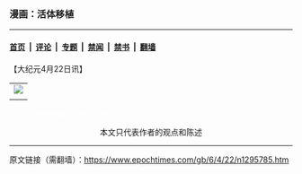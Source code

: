 ### 漫画：活体移植

---

#### [首页](../../../..?n1295785) &nbsp;|&nbsp; [评论](../../../../../epoch-comment?n1295785) &nbsp;|&nbsp; [专题](../../../../../epoch-special?n1295785) &nbsp;|&nbsp; [禁闻](../../../../../epoch-news?n1295785) &nbsp;|&nbsp; [禁书](../../../../../books?n1295785) &nbsp;|&nbsp; [翻墙](https://github.com/gfw-breaker/nogfw/blob/master/README.md?n1295785)


<div class="post_content" id="artbody" itemprop="articleBody">
 <!-- article content begin -->
 <p>
  【大纪元4月22日讯】
  <br/>
  <center>
  </center>
 </p>
 <table border="0" cellpadding="3" cellspacing="3">
  <tr>
   <td align="center">
    <ok href="/i6/604220525211671.jpg">
     <img src="/i6/604220525211671--ss.jpg"/>
    </ok>
   </td>
  </tr>
  <tr>
   <td align="center">
    <span class="bn12">
    </span>
   </td>
  </tr>
 </table>
 <p>
  <font color="#ffffff">
   (http://www.dajiyuan.com)
  </font>
  <br/>
  <center>
   <font class="GY13">
    本文只代表作者的观点和陈述
   </font>
  </center>
 </p>
 <!-- article content end -->
 <div id="below_article_ad">
 </div>
</div>


---

原文链接（需翻墙）：https://www.epochtimes.com/gb/6/4/22/n1295785.htm